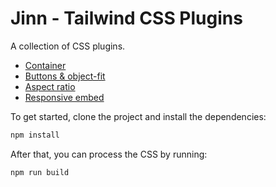 # Jinn - Tailwind CSS Plugins

A collection of CSS plugins.

* [Container](https://github.com/tailwindcss/tailwindcss)
* [Buttons & object-fit](https://github.com/tailwindcss/plugin-examples)
* [Aspect ratio](https://github.com/drdogbot7/tailwindcss-aspect-ratio)
* [Responsive embed](https://github.com/drdogbot7/tailwindcss-responsive-embed)

To get started, clone the project and install the dependencies:

```sh
npm install
```

After that, you can process the CSS by running:

```sh
npm run build
```